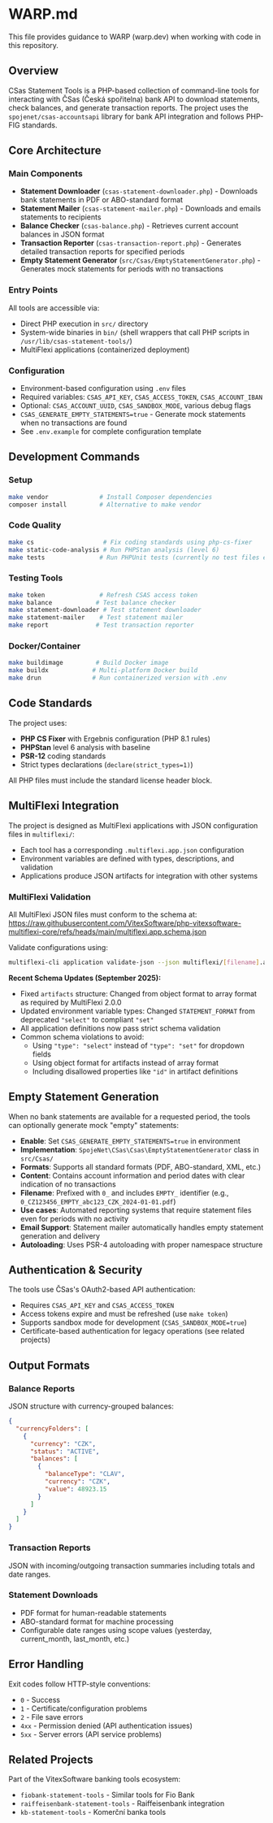# WARP.md

This file provides guidance to WARP (warp.dev) when working with code in this repository.

## Overview

CSas Statement Tools is a PHP-based collection of command-line tools for interacting with ČSas (Česká spořitelna) bank API to download statements, check balances, and generate transaction reports. The project uses the `spojenet/csas-accountsapi` library for bank API integration and follows PHP-FIG standards.

## Core Architecture

### Main Components
- **Statement Downloader** (`csas-statement-downloader.php`) - Downloads bank statements in PDF or ABO-standard format
- **Statement Mailer** (`csas-statement-mailer.php`) - Downloads and emails statements to recipients
- **Balance Checker** (`csas-balance.php`) - Retrieves current account balances in JSON format
- **Transaction Reporter** (`csas-transaction-report.php`) - Generates detailed transaction reports for specified periods
- **Empty Statement Generator** (`src/Csas/EmptyStatementGenerator.php`) - Generates mock statements for periods with no transactions

### Entry Points
All tools are accessible via:
- Direct PHP execution in `src/` directory
- System-wide binaries in `bin/` (shell wrappers that call PHP scripts in `/usr/lib/csas-statement-tools/`)
- MultiFlexi applications (containerized deployment)

### Configuration
- Environment-based configuration using `.env` files
- Required variables: `CSAS_API_KEY`, `CSAS_ACCESS_TOKEN`, `CSAS_ACCOUNT_IBAN`
- Optional: `CSAS_ACCOUNT_UUID`, `CSAS_SANDBOX_MODE`, various debug flags
- `CSAS_GENERATE_EMPTY_STATEMENTS=true` - Generate mock statements when no transactions are found
- See `.env.example` for complete configuration template

## Development Commands

### Setup
```bash
make vendor              # Install Composer dependencies
composer install         # Alternative to make vendor
```

### Code Quality
```bash
make cs                   # Fix coding standards using php-cs-fixer
make static-code-analysis # Run PHPStan analysis (level 6)
make tests               # Run PHPUnit tests (currently no test files exist)
```

### Testing Tools
```bash
make token               # Refresh CSAS access token
make balance            # Test balance checker
make statement-downloader # Test statement downloader
make statement-mailer    # Test statement mailer  
make report             # Test transaction reporter
```

### Docker/Container
```bash
make buildimage         # Build Docker image
make buildx            # Multi-platform Docker build
make drun              # Run containerized version with .env
```

## Code Standards

The project uses:
- **PHP CS Fixer** with Ergebnis configuration (PHP 8.1 rules)
- **PHPStan** level 6 analysis with baseline
- **PSR-12** coding standards
- Strict types declarations (`declare(strict_types=1)`)

All PHP files must include the standard license header block.

## MultiFlexi Integration

The project is designed as MultiFlexi applications with JSON configuration files in `multiflexi/`:
- Each tool has a corresponding `.multiflexi.app.json` configuration
- Environment variables are defined with types, descriptions, and validation
- Applications produce JSON artifacts for integration with other systems

### MultiFlexi Validation
All MultiFlexi JSON files must conform to the schema at:
https://raw.githubusercontent.com/VitexSoftware/php-vitexsoftware-multiflexi-core/refs/heads/main/multiflexi.app.schema.json

Validate configurations using:
```bash
multiflexi-cli application validate-json --json multiflexi/[filename].app.json
```

**Recent Schema Updates (September 2025):**
- Fixed `artifacts` structure: Changed from object format to array format as required by MultiFlexi 2.0.0
- Updated environment variable types: Changed `STATEMENT_FORMAT` from deprecated `"select"` to compliant `"set"`
- All application definitions now pass strict schema validation
- Common schema violations to avoid:
  - Using `"type": "select"` instead of `"type": "set"` for dropdown fields
  - Using object format for artifacts instead of array format
  - Including disallowed properties like `"id"` in artifact definitions

## Empty Statement Generation

When no bank statements are available for a requested period, the tools can optionally generate mock "empty" statements:

- **Enable**: Set `CSAS_GENERATE_EMPTY_STATEMENTS=true` in environment
- **Implementation**: `SpojeNet\CSas\Csas\EmptyStatementGenerator` class in `src/Csas/`
- **Formats**: Supports all standard formats (PDF, ABO-standard, XML, etc.)
- **Content**: Contains account information and period dates with clear indication of no transactions
- **Filename**: Prefixed with `0_` and includes `EMPTY_` identifier (e.g., `0_CZ123456_EMPTY_abc123_CZK_2024-01-01.pdf`)
- **Use cases**: Automated reporting systems that require statement files even for periods with no activity
- **Email Support**: Statement mailer automatically handles empty statement generation and delivery
- **Autoloading**: Uses PSR-4 autoloading with proper namespace structure

## Authentication & Security

The tools use ČSas's OAuth2-based API authentication:
- Requires `CSAS_API_KEY` and `CSAS_ACCESS_TOKEN`
- Access tokens expire and must be refreshed (use `make token`)
- Supports sandbox mode for development (`CSAS_SANDBOX_MODE=true`)
- Certificate-based authentication for legacy operations (see related projects)

## Output Formats

### Balance Reports
JSON structure with currency-grouped balances:
```json
{
  "currencyFolders": [
    {
      "currency": "CZK",
      "status": "ACTIVE", 
      "balances": [
        {
          "balanceType": "CLAV",
          "currency": "CZK",
          "value": 48923.15
        }
      ]
    }
  ]
}
```

### Transaction Reports  
JSON with incoming/outgoing transaction summaries including totals and date ranges.

### Statement Downloads
- PDF format for human-readable statements
- ABO-standard format for machine processing
- Configurable date ranges using scope values (yesterday, current_month, last_month, etc.)

## Error Handling

Exit codes follow HTTP-style conventions:
- `0` - Success
- `1` - Certificate/configuration problems  
- `2` - File save errors
- `4xx` - Permission denied (API authentication issues)
- `5xx` - Server errors (API service problems)

## Related Projects

Part of the VitexSoftware banking tools ecosystem:
- `fiobank-statement-tools` - Similar tools for Fio Bank
- `raiffeisenbank-statement-tools` - Raiffeisenbank integration
- `kb-statement-tools` - Komerční banka tools